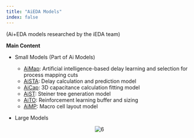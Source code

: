 ```yaml
---
title: "AiEDA Models"
index: false
---
```


(Ai+EDA models researched by the iEDA team)

**Main Content**
- Small Models (Part of Ai Models)
   - [AiMap](/aieda/aieda-model/aimap.md): Artificial intelligence-based delay learning and selection for process mapping cuts
   - [AiSTA](/aieda/aieda-model/aista.md): Delay calculation and prediction model
   - [AiCap](/aieda/aieda-model/aicap.md): 3D capacitance calculation fitting model
   - [AiST](/aieda/aieda-model/aist.md): Steiner tree generation model
   - [AiTO](/aieda/aieda-model/aito.md): Reinforcement learning buffer and sizing
   - [AiMP](/aieda/aieda-model/aimp.md): Macro cell layout model

- Large Models
<center><img src="/res/images/aieda/lcm.png" alt="6" style="zoom:100%;"/></center>
